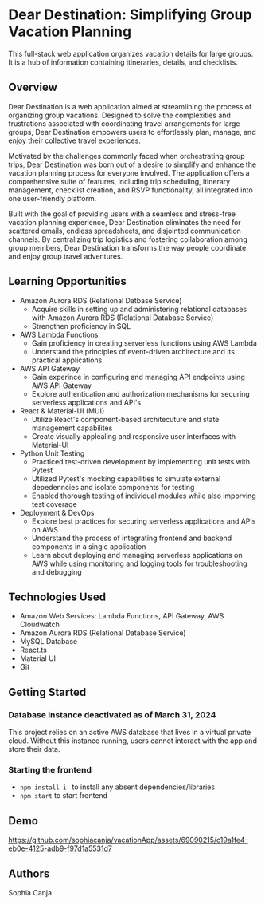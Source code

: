 # Dear Destination: Simplifying Group Vacation Planning

This full-stack web application organizes vacation details for large groups. It is a hub of information containing itineraries, details, and checklists.

## Overview

Dear Destination is a web application aimed at streamlining the process of organizing group vacations. Designed to solve the complexities and frustrations associated with coordinating travel arrangements for large groups, Dear Destination empowers users to effortlessly plan, manage, and enjoy their collective travel experiences.

Motivated by the challenges commonly faced when orchestrating group trips, Dear Destination was born out of a desire to simplify and enhance the vacation planning process for everyone involved. The application offers a comprehensive suite of features, including trip scheduling, itinerary management, checklist creation, and RSVP functionality, all integrated into one user-friendly platform.

Built with the goal of providing users with a seamless and stress-free vacation planning experience, Dear Destination eliminates the need for scattered emails, endless spreadsheets, and disjointed communication channels. By centralizing trip logistics and fostering collaboration among group members, Dear Destination transforms the way people coordinate and enjoy group travel adventures.

## Learning Opportunities
- Amazon Aurora RDS (Relational Datbase Service)
  - Acquire skills in setting up and administering relational databases with Amazon Aurora RDS (Relational Database Service)
  - Strengthen proficiency in SQL 
- AWS Lambda Functions
  - Gain proficiency in creating serverless functions using AWS Lambda
  - Understand the principles of event-driven architecture and its practical applications
- AWS API Gateway
  - Gain experince in configuring and managing API endpoints using AWS API Gateway
  - Explore authentication and authorization mechanisms for securing serverless applications and API's
- React & Material-UI (MUI)
  - Utilize React's component-based architecuture and state management capabilites
  - Create visually applealing and responsive user interfaces with Material-UI
- Python Unit Testing
    - Practiced test-driven development by implementing unit tests with Pytest
    - Utilized Pytest's mocking capabilities to simulate external depedenncies and isolate components for testing
    - Enabled thorough testing of individual modules while also imporving test coverage
- Deployment & DevOps
  - Explore best practices for securing serverless applications and APIs on AWS
  - Understand the process of integrating frontend and backend components in a single application
  - Learn about deploying and managing serverless applications on AWS while using monitoring and logging tools for troubleshooting and debugging

## Technologies Used
- Amazon Web Services: Lambda Functions, API Gateway, AWS Cloudwatch
- Amazon Aurora RDS (Relational Database Service)
- MySQL Database
- React.ts
- Material UI 
- Git 

## Getting Started
### Database instance deactivated as of March 31, 2024
This project relies on an active AWS database that lives in a virtual private cloud. Without this instance running, users cannot interact with the app and store their data.

### Starting the frontend 
- `npm install i ` to install any absent dependencies/libraries
- `npm start` to start frontend

## Demo

https://github.com/sophiacanja/vacationApp/assets/69090215/c19a1fe4-eb0e-4125-adb9-f97d1a5531d7


## Authors
Sophia Canja

